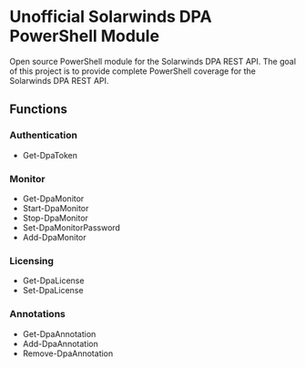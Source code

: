 # Unofficial Solarwinds DPA PowerShell Module
Open source PowerShell module for the Solarwinds DPA REST API. The goal of this
project is to provide complete PowerShell coverage for the Solarwinds DPA REST API.

## Functions
### Authentication
* Get-DpaToken

### Monitor
* Get-DpaMonitor
* Start-DpaMonitor
* Stop-DpaMonitor
* Set-DpaMonitorPassword
* Add-DpaMonitor

### Licensing
* Get-DpaLicense
* Set-DpaLicense

### Annotations
* Get-DpaAnnotation
* Add-DpaAnnotation
* Remove-DpaAnnotation
